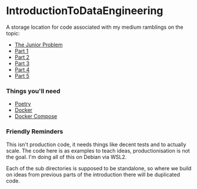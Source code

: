 # IntroductionToDataEngineering  
  
A storage location for code associated with my medium ramblings on the topic:  
  
  - [The Junior Problem](https://jthickpennyryan.medium.com/data-engineering-the-junior-problem-75e4cd74c84)  
  - [Part 1](https://jthickpennyryan.medium.com/introduction-to-data-engineering-part-1-4f61ef8e16dd)  
  - [Part 2](https://jthickpennyryan.medium.com/introduction-to-data-engineering-part-2-1e4ed8f122d0)
  - [Part 3](https://jthickpennyryan.medium.com/introduction-to-data-engineering-part-3-acd428e294cf)
  - [Part 4](https://jthickpennyryan.medium.com/introduction-to-data-engineering-part-4-1cc050dccc16)
  - [Part 5](https://jthickpennyryan.medium.com/introduction-to-data-engineering-part-5-3ee091f1b250)

### Things you'll need

  - [Poetry](https://python-poetry.org/docs/#installation)  
  - [Docker](https://www.docker.com/)  
  - [Docker Compose](https://docs.docker.com/compose/)

### Friendly Reminders  
  
This isn't production code, it needs things like decent tests and to actually scale. The code here is as examples to teach ideas, productionisation is not the goal. I'm doing all of this on Debian via WSL2.  
  
Each of the sub directories is supposed to be standalone, so where we build on ideas from previous parts of the introduction there will be duplicated code.  
